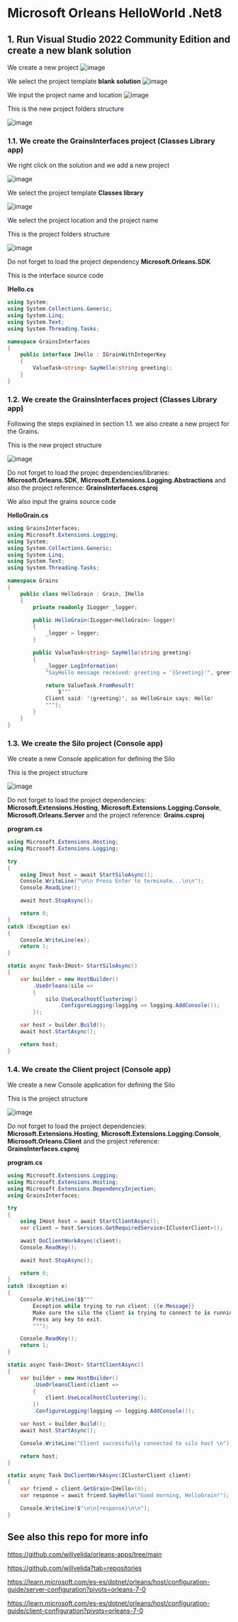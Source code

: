# Microsoft Orleans HelloWorld .Net8

## 1. Run Visual Studio 2022 Community Edition and create a new blank solution 

We create a new project
![image](https://github.com/luiscoco/Microsoft_Orleans_HelloWorld_dotNet8/assets/32194879/ee71b567-06d1-49db-8fea-8ee61c026c87)

We select the project template **blank solution**
![image](https://github.com/luiscoco/Microsoft_Orleans_HelloWorld_dotNet8/assets/32194879/b73f17b2-e2f0-4df0-9a1f-b59f3fa525fb)

We input the project name and location 
![image](https://github.com/luiscoco/Microsoft_Orleans_HelloWorld_dotNet8/assets/32194879/db8426a7-2bca-4086-9e01-496c84b80514)

This is the new project folders structure

![image](https://github.com/luiscoco/Microsoft_Orleans_HelloWorld_dotNet8/assets/32194879/8c5c21f4-0ddf-4508-a484-b133292e6a9d)

### 1.1. We create the GrainsInterfaces project (Classes Library app)

We right click on the solution and we add a new project 

![image](https://github.com/luiscoco/Microsoft_Orleans_HelloWorld_dotNet8/assets/32194879/13dc6688-86c4-4af0-96e0-e06995b0b1cb)

We select the project template **Classes library**

![image](https://github.com/luiscoco/Microsoft_Orleans_HelloWorld_dotNet8/assets/32194879/ceea3ead-9547-468a-919b-5ff5cfe1a0c6)

We select the project location and the project name

This is the project folders structure

![image](https://github.com/luiscoco/Microsoft_Orleans_HelloWorld_dotNet8/assets/32194879/6846b957-17e2-4f68-bbe3-86a92a3d60b4)

Do not forget to load the project dependency **Microsoft.Orleans.SDK**

This is the interface source code

**IHello.cs**

```csharp
using System;
using System.Collections.Generic;
using System.Linq;
using System.Text;
using System.Threading.Tasks;

namespace GrainsInterfaces
{
    public interface IHello : IGrainWithIntegerKey
    {
        ValueTask<string> SayHello(string greeting);
    }
}

```

### 1.2. We create the GrainsInterfaces project (Classes Library app)

Following the steps explained in section 1.1. we also create a new project for the Grains.

This is the new project structure

![image](https://github.com/luiscoco/Microsoft_Orleans_HelloWorld_dotNet8/assets/32194879/d6788c7a-6437-4e10-9f61-caea58be0cec)

Do not forget to load the projec dependencies/libraries: **Microsoft.Orleans.SDK**, **Microsoft.Extensions.Logging.Abstractions** and also the project reference: **GrainsInterfaces.csproj**

We also input the grains source code

**HelloGrain.cs**

```csharp
using GrainsInterfaces;
using Microsoft.Extensions.Logging;
using System;
using System.Collections.Generic;
using System.Linq;
using System.Text;
using System.Threading.Tasks;

namespace Grains
{
    public class HelloGrain : Grain, IHello
    {
        private readonly ILogger _logger;

        public HelloGrain(ILogger<HelloGrain> logger)
        {
            _logger = logger;
        }

        public ValueTask<string> SayHello(string greeting)
        {
            _logger.LogInformation(
            "SayHello message received: greeting = '{Greeting}'", greeting);

            return ValueTask.FromResult(
                $"""
            Client said: '{greeting}', so HelloGrain says: Hello!
            """);
        }
    }
}
```

### 1.3. We create the Silo project (Console app)

We create a new Console application for defining the Silo

This is the project structure

![image](https://github.com/luiscoco/Microsoft_Orleans_HelloWorld_dotNet8/assets/32194879/a4fef97a-617d-41cc-b815-da6ec6f8ffca)

Do not forget to load the project dependencies: **Microsoft.Extensions.Hosting**, **Microsoft.Extensions.Logging.Console**, **Microsoft.Orleans.Server** and the project reference: **Grains.csproj**

**program.cs**

```csharp
using Microsoft.Extensions.Hosting;
using Microsoft.Extensions.Logging;

try
{
    using IHost host = await StartSiloAsync();
    Console.WriteLine("\n\n Press Enter to terminate...\n\n");
    Console.ReadLine();

    await host.StopAsync();

    return 0;
}
catch (Exception ex)
{
    Console.WriteLine(ex);
    return 1;
}

static async Task<IHost> StartSiloAsync()
{
    var builder = new HostBuilder()
        .UseOrleans(silo =>
        {
            silo.UseLocalhostClustering()
                .ConfigureLogging(logging => logging.AddConsole());
        });

    var host = builder.Build();
    await host.StartAsync();

    return host;
}
```

### 1.4. We create the Client project (Console app)

We create a new Console application for defining the Silo

This is the project structure

![image](https://github.com/luiscoco/Microsoft_Orleans_HelloWorld_dotNet8/assets/32194879/4f7e6648-9669-4c95-9122-74597fcaa215)

Do not forget to load the project dependencies: **Microsoft.Extensions.Hosting**, **Microsoft.Extensions.Logging.Console**, **Microsoft.Orleans.Client** and the project reference: **GrainsInterfaces.csproj**

**program.cs**

```csharp
using Microsoft.Extensions.Logging;
using Microsoft.Extensions.Hosting;
using Microsoft.Extensions.DependencyInjection;
using GrainsInterfaces;

try
{
    using IHost host = await StartClientAsync();
    var client = host.Services.GetRequiredService<IClusterClient>();

    await DoClientWorkAsync(client);
    Console.ReadKey();

    await host.StopAsync();

    return 0;
}
catch (Exception e)
{
    Console.WriteLine($$"""
        Exception while trying to run client: {{e.Message}}
        Make sure the silo the client is trying to connect to is running.
        Press any key to exit.
        """);

    Console.ReadKey();
    return 1;
}

static async Task<IHost> StartClientAsync()
{
    var builder = new HostBuilder()
        .UseOrleansClient(client =>
        {
            client.UseLocalhostClustering();
        })
        .ConfigureLogging(logging => logging.AddConsole());

    var host = builder.Build();
    await host.StartAsync();

    Console.WriteLine("Client successfully connected to silo host \n");

    return host;
}

static async Task DoClientWorkAsync(IClusterClient client)
{
    var friend = client.GetGrain<IHello>(0);
    var response = await friend.SayHello("Good morning, HelloGrain!");

    Console.WriteLine($"\n\n{response}\n\n");
}
```

## See also this repo for more info

https://github.com/willvelida/orleans-apps/tree/main

https://github.com/willvelida?tab=repositories

https://learn.microsoft.com/es-es/dotnet/orleans/host/configuration-guide/server-configuration?pivots=orleans-7-0

https://learn.microsoft.com/es-es/dotnet/orleans/host/configuration-guide/client-configuration?pivots=orleans-7-0

